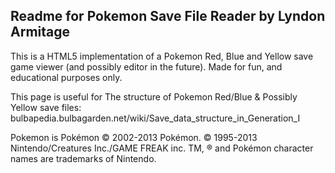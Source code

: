 Readme for Pokemon Save File Reader by Lyndon Armitage
---

This is a HTML5 implementation of a Pokemon Red, Blue and Yellow save game viewer (and possibly editor in the future).
Made for fun, and educational purposes only.


This page is useful for The structure of Pokemon Red/Blue & Possibly Yellow save files: bulbapedia.bulbagarden.net/wiki/Save_data_structure_in_Generation_I

Pokemon is Pokémon © 2002-2013 Pokémon. © 1995-2013 Nintendo/Creatures Inc./GAME FREAK inc. TM, ® and Pokémon character names are trademarks of Nintendo.